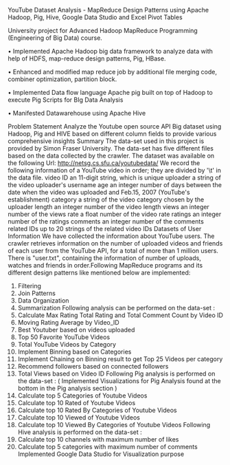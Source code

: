 YouTube Dataset Analysis - MapReduce Design Patterns using Apache Hadoop, Pig, Hive, Google Data Studio and Excel Pivot Tables

University project for Advanced Hadoop MapReduce Programming (Engineering of Big Data) course.

•	Implemented Apache Hadoop big data framework to analyze data with help of HDFS, map-reduce design patterns, Pig, HBase.

•	Enhanced and modified map reduce job by additional file merging code, combiner optimization, partition block.

•	Implemented Data flow language Apache pig built on top of Hadoop to execute Pig Scripts for BIg Data Analysis

•	Manifested Datawarehouse using Apache Hive 

Problem Statement 
Analyze the Youtube open source API Big dataset using Hadoop, Pig and HIVE based on different column 
fields to provide various comprehensive insights
Summary
The data-set used in this project is provided by Simon Fraser University. The data-set has five
different files based on the data collected by the crawler.
The dataset was available on the following Url:
http://netsg.cs.sfu.ca/youtubedata/
We record the following information of a YouTube video in order; they are divided by '\t' in the data file.
video ID an 11-digit string, which is unique
uploader a string of the video uploader's username
age
an integer number of days between the date when the video was uploaded and Feb.15,
2007 (YouTube's establishment)
category a string of the video category chosen by the uploader
length an integer number of the video length
views an integer number of the views
rate a float number of the video rate
ratings an integer number of the ratings
comments an integer number of the comments
related
IDs
up to 20 strings of the related video IDs
Datasets of User Information
We have collected the information about YouTube users. The crawler retrieves information on the
number of uploaded videos and friends of each user from the YouTube API, for a total of more than 1
million users. There is "user.txt", containing the information of number of uploads, watches and friends
in order.Following MapReduce programs and its different design patterns like mentioned below are 
implemented:
1. Filtering
2. Join Patterns
3. Data Organization
4. Summarization
Following analysis can be performed on the data-set :
1. Calculate Max Rating Total Rating and Total Comment Count by Video ID
2. Moving Rating Average by Video_ID
3. Best Youtuber based on videos uploaded
4. Top 50 Favorite YouTube Videos
5. Total YouTube Videos by Category
6. Implement Binning based on Categories
7. Implement Chaining on Binning result to get Top 25 Videos per category
8. Recommend followers based on connected followers
9. Total Views based on Video ID
Following Pig analysis is performed on the data-set : ( Implemented Visualizations for Pig 
Analysis found at the bottom in the Pig analysis section )
1. Calculate top 5 Categories of Youtube Videos
2. Calculate top 10 Rated of Youtube Videos
3. Calculate top 10 Rated By Categories of Youtube Videos
4. Calculate top 10 Viewed of Youtube Videos
5. Calculate top 10 Viewed By Categories of Youtube Videos
Following Hive analysis is performed on the data-set :
1. Calculate top 10 channels with maximum number of likes
2. Calculate top 5 categories with maximum number of comments
Implemented Google Data Studio for Visualization purpose



